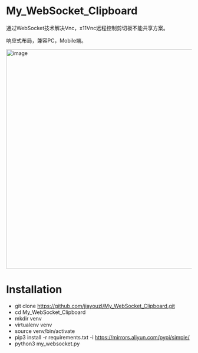 # My_WebSocket_Clipboard
通过WebSocket技术解决Vnc，x11Vnc远程控制剪切板不能共享方案。

响应式布局，兼容PC，Mobile端。

<img width="594" alt="image" src="https://user-images.githubusercontent.com/7685337/197466681-968c78bc-3672-4bd4-8704-b3dc45ccef80.png">

# Installation
* git clone https://github.com/jiayouzl/My_WebSocket_Clipboard.git
* cd My_WebSocket_Clipboard
* mkdir venv
* virtualenv venv
* source venv/bin/activate
* pip3 install -r requirements.txt -i https://mirrors.aliyun.com/pypi/simple/
* python3 my_websocket.py
